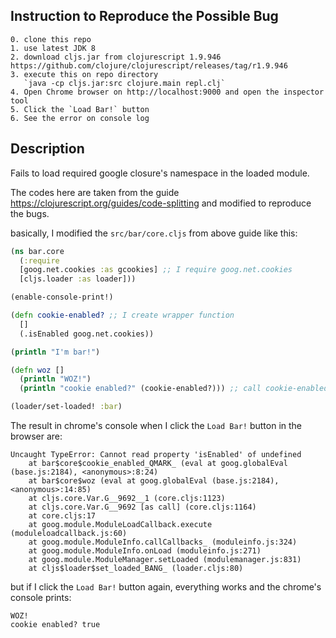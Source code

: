 ## Instruction to Reproduce the Possible Bug
	0. clone this repo
	1. use latest JDK 8
	2. download cljs.jar from clojurescript 1.9.946 https://github.com/clojure/clojurescript/releases/tag/r1.9.946
	3. execute this on repo directory
	   `java -cp cljs.jar:src clojure.main repl.clj`
	4. Open Chrome browser on http://localhost:9000 and open the inspector tool
	5. Click the `Load Bar!` button
	6. See the error on console log
	
## Description	

Fails to load required google closure's namespace in the loaded module.

The codes here are taken from the guide https://clojurescript.org/guides/code-splitting and modified to reproduce the bugs.

basically, I modified the `src/bar/core.cljs` from above guide like this:

```clojure
(ns bar.core
  (:require 
  [goog.net.cookies :as gcookies] ;; I require goog.net.cookies
  [cljs.loader :as loader]))

(enable-console-print!)

(defn cookie-enabled? ;; I create wrapper function
  []
  (.isEnabled goog.net.cookies))

(println "I'm bar!")

(defn woz []
  (println "WOZ!")
  (println "cookie enabled?" (cookie-enabled?))) ;; call cookie-enabled?

(loader/set-loaded! :bar)
```

The result in chrome's console when I click the `Load Bar!` button in the browser are: 

```
Uncaught TypeError: Cannot read property 'isEnabled' of undefined
    at bar$core$cookie_enabled_QMARK_ (eval at goog.globalEval (base.js:2184), <anonymous>:8:24)
    at bar$core$woz (eval at goog.globalEval (base.js:2184), <anonymous>:14:85)
    at cljs.core.Var.G__9692__1 (core.cljs:1123)
    at cljs.core.Var.G__9692 [as call] (core.cljs:1164)
    at core.cljs:17
    at goog.module.ModuleLoadCallback.execute (moduleloadcallback.js:60)
    at goog.module.ModuleInfo.callCallbacks_ (moduleinfo.js:324)
    at goog.module.ModuleInfo.onLoad (moduleinfo.js:271)
    at goog.module.ModuleManager.setLoaded (modulemanager.js:831)
    at cljs$loader$set_loaded_BANG_ (loader.cljs:80)
```

but if I click the `Load Bar!` button again, everything works and the chrome's console prints:

```
WOZ!
cookie enabled? true
```
